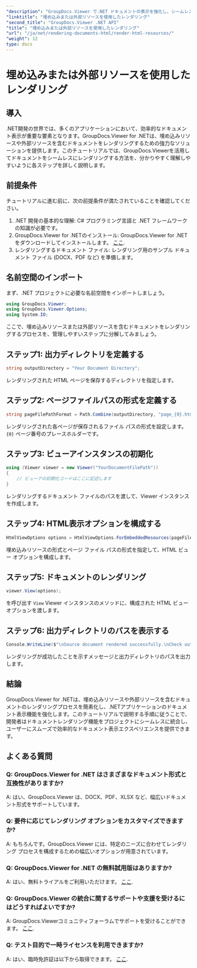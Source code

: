 ```yaml
---
"description": "GroupDocs.Viewer で.NET ドキュメントの表示を強化し、シームレスなレンダリングを実現します。効率的な統合と優れたユーザーエクスペリエンスを実現するには、チュートリアルをご覧ください。"
"linktitle": "埋め込みまたは外部リソースを使用したレンダリング"
"second_title": "GroupDocs.Viewer .NET API"
"title": "埋め込みまたは外部リソースを使用したレンダリング"
"url": "/ja/net/rendering-documents-html/render-html-resources/"
"weight": 12
type: docs
---
```

# 埋め込みまたは外部リソースを使用したレンダリング

## 導入

.NET開発の世界では、多くのアプリケーションにおいて、効率的なドキュメント表示が重要な要素となります。GroupDocs.Viewer for .NETは、埋め込みリソースや外部リソースを含むドキュメントをレンダリングするための強力なソリューションを提供します。このチュートリアルでは、GroupDocs.Viewerを活用してドキュメントをシームレスにレンダリングする方法を、分かりやすく理解しやすいように各ステップを詳しく説明します。

## 前提条件

チュートリアルに進む前に、次の前提条件が満たされていることを確認してください。

1. .NET 開発の基本的な理解: C# プログラミング言語と .NET フレームワークの知識が必要です。
2. GroupDocs.Viewer for .NETのインストール: GroupDocs.Viewer for .NETをダウンロードしてインストールします。 [ここ](https://releases。groupdocs.com/viewer/net/).
3. レンダリングするドキュメント ファイル: レンダリング用のサンプル ドキュメント ファイル (DOCX、PDF など) を準備します。

## 名前空間のインポート

まず、.NET プロジェクトに必要な名前空間をインポートしましょう。

```csharp
using GroupDocs.Viewer;
using GroupDocs.Viewer.Options;
using System.IO;
```

ここで、埋め込みリソースまたは外部リソースを含むドキュメントをレンダリングするプロセスを、管理しやすいステップに分解してみましょう。

## ステップ1: 出力ディレクトリを定義する

```csharp
string outputDirectory = "Your Document Directory";
```

レンダリングされた HTML ページを保存するディレクトリを指定します。

## ステップ2: ページファイルパスの形式を定義する

```csharp
string pageFilePathFormat = Path.Combine(outputDirectory, "page_{0}.html");
```

レンダリングされた各ページが保存されるファイル パスの形式を設定します。 `{0}` ページ番号のプレースホルダーです。

## ステップ3: ビューアインスタンスの初期化

```csharp
using (Viewer viewer = new Viewer("YourDocumentFilePath"))
{
    // ビューアの初期化コードはここに記述します
}
```

レンダリングするドキュメント ファイルのパスを渡して、Viewer インスタンスを作成します。

## ステップ4: HTML表示オプションを構成する

```csharp
HtmlViewOptions options = HtmlViewOptions.ForEmbeddedResources(pageFilePathFormat);
```

埋め込みリソースの形式とページ ファイル パスの形式を指定して、HTML ビュー オプションを構成します。

## ステップ5: ドキュメントのレンダリング

```csharp
viewer.View(options);
```

を呼び出す `View` Viewer インスタンスのメソッドに、構成された HTML ビュー オプションを渡します。

## ステップ6: 出力ディレクトリのパスを表示する

```csharp
Console.WriteLine($"\nSource document rendered successfully.\nCheck output in: {outputDirectory}");
```

レンダリングが成功したことを示すメッセージと出力ディレクトリのパスを出力します。

## 結論

GroupDocs.Viewer for .NETは、埋め込みリソースや外部リソースを含むドキュメントのレンダリングプロセスを簡素化し、.NETアプリケーションのドキュメント表示機能を強化します。このチュートリアルで説明する手順に従うことで、開発者はドキュメントレンダリング機能をプロジェクトにシームレスに統合し、ユーザーにスムーズで効率的なドキュメント表示エクスペリエンスを提供できます。

## よくある質問

### Q: GroupDocs.Viewer for .NET はさまざまなドキュメント形式と互換性がありますか?

A: はい、GroupDocs.Viewer は、DOCX、PDF、XLSX など、幅広いドキュメント形式をサポートしています。

### Q: 要件に応じてレンダリング オプションをカスタマイズできますか?

A: もちろんです。GroupDocs.Viewer には、特定のニーズに合わせてレンダリング プロセスを構成するための幅広いオプションが用意されています。

### Q: GroupDocs.Viewer for .NET の無料試用版はありますか?

A: はい、無料トライアルをご利用いただけます。 [ここ](https://releases。groupdocs.com/).

### Q: GroupDocs.Viewer の統合に関するサポートや支援を受けるにはどうすればよいですか?

A: GroupDocs.Viewerコミュニティフォーラムでサポートを受けることができます。 [ここ](https://forum。groupdocs.com/c/viewer/9).

### Q: テスト目的で一時ライセンスを利用できますか?

A: はい、臨時免許証は以下から取得できます。 [ここ](https://purchase。groupdocs.com/temporary-license/).
